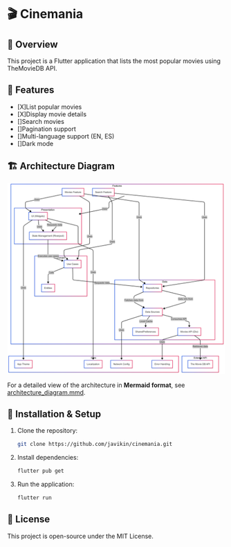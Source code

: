 # 🎬 Cinemania

## 📌 Overview
This project is a Flutter application that lists the most popular movies using TheMovieDB API.

## 🚀 Features
- [X]List popular movies
- [X]Display movie details
- []Search movies
- []Pagination support
- []Multi-language support (EN, ES)
- []Dark mode

## 🏗️ Architecture Diagram
![Architecture Diagram](docs/architecture_diagram.png)

For a detailed view of the architecture in **Mermaid format**, see [architecture_diagram.mmd](docs/architecture_diagram.mmd).

## 🔧 Installation & Setup
1. Clone the repository:
   ```sh
   git clone https://github.com/javikin/cinemania.git
   ```
2. Install dependencies:
   ```sh
   flutter pub get
   ```
3. Run the application:
   ```sh
   flutter run
   ```

## 📄 License
This project is open-source under the MIT License.
